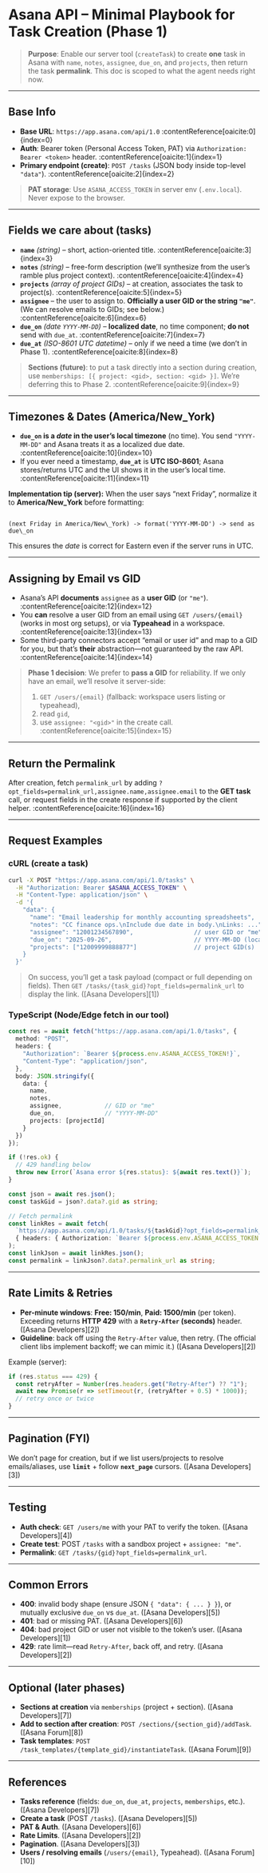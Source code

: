 
# Asana API – Minimal Playbook for Task Creation (Phase 1)

> **Purpose**: Enable our server tool (`createTask`) to create **one** task in Asana with
> `name`, `notes`, `assignee`, `due_on`, and `projects`, then return the task **permalink**.
> This doc is scoped to what the agent needs right now.

---

## Base Info

- **Base URL**: `https://app.asana.com/api/1.0`  :contentReference[oaicite:0]{index=0}  
- **Auth**: Bearer token (Personal Access Token, PAT) via `Authorization: Bearer <token>` header.  :contentReference[oaicite:1]{index=1}  
- **Primary endpoint (create)**: `POST /tasks` (JSON body inside top-level `"data"`).  :contentReference[oaicite:2]{index=2}

> **PAT storage**: Use `ASANA_ACCESS_TOKEN` in server env (`.env.local`). Never expose to the browser.

---

## Fields we care about (tasks)

- **`name`** *(string)* – short, action-oriented title.  :contentReference[oaicite:3]{index=3}
- **`notes`** *(string)* – free-form description (we’ll synthesize from the user’s ramble plus project context).  :contentReference[oaicite:4]{index=4}
- **`projects`** *(array of project GIDs)* – at creation, associates the task to project(s).  :contentReference[oaicite:5]{index=5}
- **`assignee`** – the user to assign to. **Officially a user GID or the string `"me"`**. (We can resolve emails to GIDs; see below.)  :contentReference[oaicite:6]{index=6}
- **`due_on`** *(date `YYYY-MM-DD`)* – **localized date**, no time component; **do not** send with `due_at`.  :contentReference[oaicite:7]{index=7}
- **`due_at`** *(ISO-8601 UTC datetime)* – only if we need a time (we don’t in Phase 1).  :contentReference[oaicite:8]{index=8}

> **Sections (future)**: to put a task directly into a section during creation, use `memberships: [{ project: <gid>, section: <gid> }]`. We’re deferring this to Phase 2.  :contentReference[oaicite:9]{index=9}

---

## Timezones & Dates (America/New_York)

- **`due_on` is a *date* in the user’s local timezone** (no time). You send `"YYYY-MM-DD"` and Asana treats it as a localized due date.  :contentReference[oaicite:10]{index=10}  
- If you ever need a timestamp, **`due_at`** is **UTC ISO-8601**; Asana stores/returns UTC and the UI shows it in the user’s local time.  :contentReference[oaicite:11]{index=11}

**Implementation tip (server):**
When the user says “next Friday”, normalize it to **America/New_York** before formatting:

```

(next Friday in America/New\_York) -> format('YYYY-MM-DD') -> send as due\_on

````

This ensures the *date* is correct for Eastern even if the server runs in UTC.

---

## Assigning by Email vs GID

- Asana’s API **documents** `assignee` as a **user GID** (or `"me"`).  :contentReference[oaicite:12]{index=12}
- You **can** resolve a user GID from an email using `GET /users/{email}` (works in most org setups), or via **Typeahead** in a workspace.  :contentReference[oaicite:13]{index=13}
- Some third-party connectors accept “email or user id” and map to a GID for you, but that’s **their** abstraction—not guaranteed by the raw API.  :contentReference[oaicite:14]{index=14}

> **Phase 1 decision**: We prefer to **pass a GID** for reliability. If we only have an email, we’ll resolve it server-side:
> 1) `GET /users/{email}` (fallback: workspace users listing or typeahead),  
> 2) read `gid`,  
> 3) use `assignee: "<gid>"` in the create call.  :contentReference[oaicite:15]{index=15}

---

## Return the Permalink

After creation, fetch `permalink_url` by adding `?opt_fields=permalink_url,assignee.name,assignee.email` to the **GET task** call, or request fields in the create response if supported by the client helper.  :contentReference[oaicite:16]{index=16}

---

## Request Examples

### cURL (create a task)
```bash
curl -X POST "https://app.asana.com/api/1.0/tasks" \
  -H "Authorization: Bearer $ASANA_ACCESS_TOKEN" \
  -H "Content-Type: application/json" \
  -d '{
    "data": {
      "name": "Email leadership for monthly accounting spreadsheets",
      "notes": "CC finance ops.\nInclude due date in body.\nLinks: ...",
      "assignee": "12001234567890",                 // user GID or "me"
      "due_on": "2025-09-26",                       // YYYY-MM-DD (local date)
      "projects": ["12009999888877"]                // project GID(s)
    }
  }'
````

> On success, you’ll get a task payload (compact or full depending on fields). Then `GET /tasks/{task_gid}?opt_fields=permalink_url` to display the link.  ([Asana Developers][1])

### TypeScript (Node/Edge fetch in our tool)

```ts
const res = await fetch("https://app.asana.com/api/1.0/tasks", {
  method: "POST",
  headers: {
    "Authorization": `Bearer ${process.env.ASANA_ACCESS_TOKEN!}`,
    "Content-Type": "application/json",
  },
  body: JSON.stringify({
    data: {
      name,
      notes,
      assignee,            // GID or "me"
      due_on,              // "YYYY-MM-DD"
      projects: [projectId]
    }
  })
});

if (!res.ok) {
  // 429 handling below
  throw new Error(`Asana error ${res.status}: ${await res.text()}`);
}

const json = await res.json();
const taskGid = json?.data?.gid as string;

// Fetch permalink
const linkRes = await fetch(
  `https://app.asana.com/api/1.0/tasks/${taskGid}?opt_fields=permalink_url,assignee.name,assignee.email`,
  { headers: { Authorization: `Bearer ${process.env.ASANA_ACCESS_TOKEN!}` } }
);
const linkJson = await linkRes.json();
const permalink = linkJson?.data?.permalink_url as string;
```

---

## Rate Limits & Retries

* **Per-minute windows**: **Free: 150/min**, **Paid: 1500/min** (per token). Exceeding returns **HTTP 429** with a **`Retry-After` (seconds)** header.  ([Asana Developers][2])
* **Guideline**: back off using the `Retry-After` value, then retry. (The official client libs implement backoff; we can mimic it.)  ([Asana Developers][2])

Example (server):

```ts
if (res.status === 429) {
  const retryAfter = Number(res.headers.get("Retry-After") ?? "1");
  await new Promise(r => setTimeout(r, (retryAfter + 0.5) * 1000));
  // retry once or twice
}
```

---

## Pagination (FYI)

We don’t page for creation, but if we list users/projects to resolve emails/aliases, use **`limit`** + follow **`next_page`** cursors.  ([Asana Developers][3])

---

## Testing

* **Auth check**: `GET /users/me` with your PAT to verify the token.  ([Asana Developers][4])
* **Create test**: POST `/tasks` with a sandbox project + `assignee: "me"`.
* **Permalink**: `GET /tasks/{gid}?opt_fields=permalink_url`.

---

## Common Errors

* **400**: invalid body shape (ensure JSON `{ "data": { ... } }`), or mutually exclusive `due_on` vs `due_at`.  ([Asana Developers][5])
* **401**: bad or missing PAT.  ([Asana Developers][6])
* **404**: bad project GID or user not visible to the token’s user.  ([Asana Developers][1])
* **429**: rate limit—read `Retry-After`, back off, and retry.  ([Asana Developers][2])

---

## Optional (later phases)

* **Sections at creation** via `memberships` (project + section).  ([Asana Developers][7])
* **Add to section after creation**: `POST /sections/{section_gid}/addTask`.  ([Asana Forum][8])
* **Task templates**: `POST /task_templates/{template_gid}/instantiateTask`.  ([Asana Forum][9])

---

## References

* **Tasks reference** (fields: `due_on`, `due_at`, `projects`, `memberships`, etc.).  ([Asana Developers][7])
* **Create a task** (POST `/tasks`).  ([Asana Developers][5])
* **PAT & Auth**.  ([Asana Developers][6])
* **Rate Limits**.  ([Asana Developers][2])
* **Pagination**.  ([Asana Developers][3])
* **Users / resolving emails** (`/users/{email}`, Typeahead).  ([Asana Forum][10])
